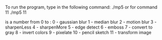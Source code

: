 To run the program, type in the following command:
./mp5 <inputFile> <outputFile> <command> <sigma>
or for command 11
./mp5 <inputFile> <outputFile> 11 <transformFile>

<command> is a number from 0 to :
0 - gaussian blur
1 - median blur
2 - motion blur
3 - sharpenLess
4 - sharpenMore
5 - edge detect
6 - emboss
7 - convert to gray
8 - invert colors
9 - pixelate
10 - pencil sketch
11 - transform image
